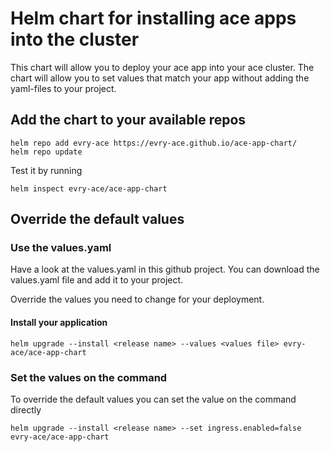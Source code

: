 # Helm chart for installing ace apps into the cluster

This chart will allow you to deploy your ace app into your ace cluster.
The chart will allow you to set values that match your app without adding the yaml-files to your project.

## Add the chart to your available repos

```
helm repo add evry-ace https://evry-ace.github.io/ace-app-chart/
helm repo update
```

Test it by running
```
helm inspect evry-ace/ace-app-chart
```

## Override the default values

### Use the values.yaml

Have a look at the values.yaml in this github project.
You can download the values.yaml file and add it to your project.

Override the values you need to change for your deployment.


#### Install your application

```
helm upgrade --install <release name> --values <values file> evry-ace/ace-app-chart
```

### Set the values on the command

To override the default values you can set the value on the command directly

```
helm upgrade --install <release name> --set ingress.enabled=false evry-ace/ace-app-chart
```

